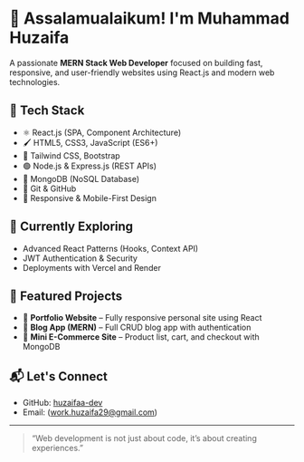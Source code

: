 # 👋 Assalamualaikum! I'm Muhammad Huzaifa

A passionate **MERN Stack Web Developer** focused on building fast, responsive, and user-friendly websites using React.js and modern web technologies.

## 🔧 Tech Stack
- ⚛️ React.js (SPA, Component Architecture)
- 🖌️ HTML5, CSS3, JavaScript (ES6+)
- 💨 Tailwind CSS, Bootstrap
- 🟢 Node.js & Express.js (REST APIs)
- 🍃 MongoDB (NoSQL Database)
- 🔁 Git & GitHub
- 📱 Responsive & Mobile-First Design

## 🌱 Currently Exploring
- Advanced React Patterns (Hooks, Context API)
- JWT Authentication & Security
- Deployments with Vercel and Render

## 📂 Featured Projects
- 🎨 **Portfolio Website** – Fully responsive personal site using React  
- 📰 **Blog App (MERN)** – Full CRUD blog app with authentication  
- 🛒 **Mini E-Commerce Site** – Product list, cart, and checkout with MongoDB

## 📬 Let's Connect
- GitHub: [huzaifaa-dev](https://github.com/huzaifaa-dev)
- Email: (work.huzaifa29@gmail.com)

---

> “Web development is not just about code, it’s about creating experiences.”

